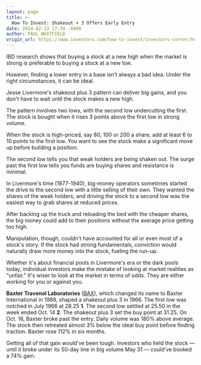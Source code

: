 ```yaml
---
layout: page
title: >-
  How To Invest: Shakeout + 3 Offers Early Entry
date: 2014-02-13 17:34 -0800
author: PAUL WHITFIELD
origin_url: https://www.investors.com/how-to-invest/investors-corner/how-to-get-in-stock-early
---
```





IBD research shows that buying a stock at a new high when the market is strong is preferable to buying a stock at a new low.


However, finding a lower entry in a base isn't always a bad idea. Under the right circumstances, it can be ideal.


Jesse Livermore's shakeout plus 3 pattern can deliver big gains, and you don't have to wait until the stock makes a new high.


The pattern involves two lows, with the second low undercutting the first. The stock is bought when it rises 3 points above the first low in strong volume.


When the stock is high-priced, say 80, 100 or 200 a share, add at least 6 to 10 points to the first low. You want to see the stock make a significant move up before building a position.


The second low tells you that weak holders are being shaken out. The surge past the first low tells you funds are buying shares and resistance is minimal.


In Livermore's time (1877-1940), big-money operators sometimes started the drive to the second low with a little selling of their own. They wanted the shares of the weak holders, and driving the stock to a second low was the easiest way to grab shares at reduced prices.


After backing up the truck and reloading the bed with the cheaper shares, the big money could add to their positions without the average price getting too high.


Manipulation, though, couldn't have accounted for all or even most of a stock's story. If the stock had strong fundamentals, conviction would naturally draw more money into the stock, fueling the run-up.


Whether it's about financial pools in Livermore's era or the dark pools today, individual investors make the mistake of looking at market realities as "unfair." It's wiser to look at the market in terms of odds. They are either working for you or against you.


**Baxter Travenol Laboratories** ([BAX](https://research.investors.com/quote.aspx?symbol=BAX)), which changed its name to Baxter International in 1988, shaped a shakeout plus 3 in 1966. The first low was notched in July 1966 at 28.25 **1**. The second low settled at 25.50 in the week ended Oct. 14 **2**. The shakeout plus 3 set the buy point at 31.25. On Oct. 18, Baxter broke past the entry. Daily volume was 180% above average. The stock then retreated almost 3% below the ideal buy point before finding traction. Baxter rose 112% in six months.


Getting all of that gain would've been tough. Investors who held the stock — until it broke under its 50-day line in big volume May 31 — could've booked a 74% gain.




